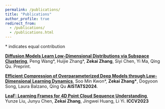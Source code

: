 ```yaml
---
permalink: /publications/
title: "Publications"
author_profile: true
redirect_from: 
  - /publications/
  - /publications.html
---
```


<span>&#42;</span> indicates equal contribution

[<b>Diffusion Models Learn Low-Dimensional Distributions via Subspace Clustering</b>](https://arxiv.org/abs/2409.02426), Peng Wang<span>&#42;</span>, Huijie Zhang<span>&#42;</span>, <b>Zekai Zhang</b>, Siyi Chen, Yi Ma, Qing Qu. Preprint.

[<b>Efficient Compression of Overparameterized Deep Models through Low-Dimensional Learning Dynamics</b>](https://arxiv.org/abs/2311.05061), Soo Min Kwon<span>&#42;</span>, <b>Zekai Zhang<span>&#42;</span></b>, Dogyoon Song, Laura Balzano, Qing Qu <b>AISTATS2024</b>.

[<b>LeaF: Learning Frames for 4D Point Cloud Sequence Understanding</b>](https://openaccess.thecvf.com/content/ICCV2023/html/Liu_LeaF_Learning_Frames_for_4D_Point_Cloud_Sequence_Understanding_ICCV_2023_paper.html), Yunze Liu, Junyu Chen, <b>Zekai Zhang</b>, Jingwei Huang, Li Yi. <b>ICCV2023</b>








<!-- {% if site.author.googlescholar %}
  <div class="wordwrap">You can also find my articles on <a href="{{site.author.googlescholar}}">my Google Scholar profile</a>.</div>
{% endif %} -->


<!-- New style rendering if publication categories are defined -->
<!-- {% if site.publication_category %}
  {% for category in site.publication_category  %}
    {% assign title_shown = false %}
    {% for post in site.publications reversed %}
      {% if post.category != category[0] %}
        {% continue %}
      {% endif %}
      {% unless title_shown %}
        <h2>{{ category[1].title }}</h2><hr />
        {% assign title_shown = true %}
      {% endunless %}
      {% include archive-single.html %}
    {% endfor %}
  {% endfor %}
{% else %}
  {% for post in site.publications reversed %}
    {% include archive-single.html %}
  {% endfor %}
{% endif %} -->


